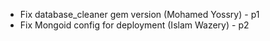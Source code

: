 - Fix database_cleaner gem version (Mohamed Yossry) - p1
- Fix Mongoid config for deployment (Islam Wazery) - p2

